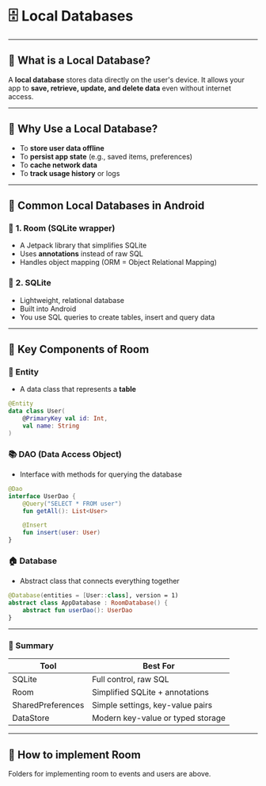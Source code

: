 # 🗄️ **Local Databases**

---

## 🧩 What is a Local Database?

A **local database** stores data directly on the user's device. It allows your app to **save, retrieve, update, and delete data** even without internet access.

---

## 🧩 Why Use a Local Database?

- To **store user data offline**
- To **persist app state** (e.g., saved items, preferences)
- To **cache network data**
- To **track usage history** or logs

---

## 🧩 Common Local Databases in Android

### 📕 **1. Room (SQLite wrapper)**

- A Jetpack library that simplifies SQLite
- Uses **annotations** instead of raw SQL
- Handles object mapping (ORM = Object Relational Mapping)

### 📘 **2. SQLite**

- Lightweight, relational database
- Built into Android
- You use SQL queries to create tables, insert and query data

---

## 🧩 Key Components of Room

### 🧾 Entity

- A data class that represents a **table**

```kotlin
@Entity
data class User(
    @PrimaryKey val id: Int,
    val name: String
)
```

### 📚 DAO (Data Access Object)
- Interface with methods for querying the database

```kotlin
@Dao
interface UserDao {
    @Query("SELECT * FROM user")
    fun getAll(): List<User>

    @Insert
    fun insert(user: User)
}
```

### 🏠 Database

- Abstract class that connects everything together

```kotlin
@Database(entities = [User::class], version = 1)
abstract class AppDatabase : RoomDatabase() {
    abstract fun userDao(): UserDao
}
```

---

### 🎯 Summary

| Tool             | Best For                          |
|------------------|-----------------------------------|
| SQLite           | Full control, raw SQL             |
| Room             | Simplified SQLite + annotations   |
| SharedPreferences| Simple settings, key-value pairs  |
| DataStore        | Modern key-value or typed storage |

---

## 🧩 How to implement Room

Folders for implementing room to events and users are above.


